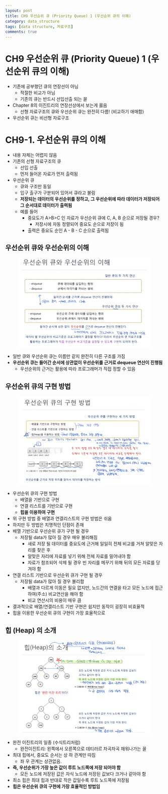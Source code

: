 ```yaml
---
layout: post
title: CH9 우선순위 큐 (Priority Queue) 1 (우선순위 큐의 이해)
category: data_structure
tags: [data structure, 자료구조]
comments: true
---
```


# CH9 우선순위 큐 (Priority Queue) 1 (우선순위 큐의 이해)
- 기존에 공부했던 큐의 연장선이 아님
  - 적절한 비교가 아님
  - 기존의 큐는 반드시 선입선출 되는 꼴
- Chapter 8의 이진트리의 연장선상에서 보는게 옳음
  - 선형 자료구조의 큐와 우선순위 큐는 완전히 다름! (비교하기 애매함)
- 우선순위 큐는 비선형 자료구조

# CH9-1. 우선순위 큐의 이해
- 내용 자체는 어렵지 않음
- 기존의 선형 자료구조의 큐
  - 선입 선출
  - 먼저 들어온 자료가 먼저 출력됨
- 우선순위 큐
  - 큐와 구조만 동일
  - 입구 출구가 구분되어 있어서 큐라고 불림
  - __저장되는 데이터의 우선순위를 정하고, 그 우선순위에 따라 데이터가 저장되어 그 순서대로 데이터가 출력됨__
  - 예를 들어
    - 중요도가 A>B>C 인 자료가 우선순위 큐에 C, A, B 순으로 저장될 경우?
      - 저장시에 자동 정렬되어 중요도 순으로 저장이 됨
    - 출력은 중요도 순인 A - B - C 순으로 출력됨

## 우선순위 큐와 우선순위의 이해

<center>
<figure>
<img src="/assets/post_img/data_structure/2019-08-06-data_structure/fig1.PNG" alt="views">
<figcaption> </figcaption>
</figure>
</center>

- 일반 큐와 우선순위 큐는 이름만 같지 완전히 다른 구조를 가짐
- __우선순위 큐는 들어간 순서에 상관없이 우선순위를 근거로 dequeue 연산이 진행됨__
  - 우선순위의 근거는 활용에 따라 프로그래머가 직접 정할 수 있음

## 우선순위 큐의 구현 방법

<center>
<figure>
<img src="/assets/post_img/data_structure/2019-08-06-data_structure/fig2.PNG" alt="views">
<figcaption> </figcaption>
</figure>
</center>

- 우선순위 큐의 구현 방법
  - 배열을 기반으로 구현
  - 연결 리스트를 기반으로 구현
  - __힙을 이용하여 구현__
- 위 구현 방법 중 배열과 연결리스트의 구현 방법은 쉬움
- 하지만 두 방법은 치명적인 단점이 존재
- 배열 기반으로 우선순위 큐가 구현 될 경우
  - 저장될 data가 많아 질 경우 매우 불리해짐
    - 새로 저장 될 데이터를 중요도에 근거해 일일히 전체 비교를 거쳐 알맞은 자리를 찾은 후
    - 알맞은 자리에 자료를 넣기 위해 전체 자료를 밀어내야 함
    - 자료가 참조되어 삭제 될 경우 빈 자리를 메꾸기 위해 뒤의 모든 자료를 당겨야 함
- 연결 리스트 기반으로 우선순위 큐가 구현 될 경우
  - 저장될 data가 많아 질 경우 불리함
    - 배열과 다르게 이동은 필요 없지만, 노드간의 연결을 타고 모든 노드에 접근하여(주소) 비교연산을 해야 함
    - 비교 연산시의 비용이 매우 큼
- 결과적으로 배열/연결리스트 기반 구현은 쉽지만 동작이 굉장히 비효율적
- 힙을 이용한 우선순위 큐의 구현이 가장 효율적으로 

## 힙 (Heap) 의 소개

<center>
<figure>
<img src="/assets/post_img/data_structure/2019-08-06-data_structure/fig3.PNG" alt="views">
<figcaption> </figcaption>
</figure>
</center>

- 완전 이진트리의 일종 (수식트리처럼)
  - 완전이진트리: 왼쪽에서 오른쪽으로 데티러르 차곡차곡 채워나가는 꼴
- 최대 힙에서, 중요도 순서는 상 하 관계만 따짐
  - 좌 우 관계는 상관없음.
- __즉, 우선순위가 가장 높은 값이 루트 노드쪽에 저장 되어야 함__
  - 모든 노드에 저장된 값은 자식 노드에 저장된 값보다 크거나 같아야 함
- 최소 힙은 최대 힙과 반대로 작은 값일수록 루트 노드쪽에 저장됨
- __힙은 우선순위 큐의 구현에 가장 효율적인 방법임__
